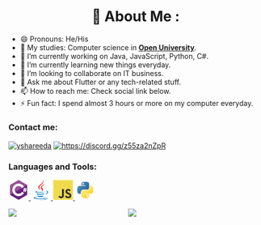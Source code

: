 <h1 align="center">💫 About Me :</h1>

- 😄 Pronouns: He/His
- :closed_book: My studies: Computer science in **[Open University](https://www.open.ac.uk/)**.
- 🔭 I’m currently working on Java, JavaScript, Python, C#.
- 🌱 I’m currently learning new things everyday.
- 👯 I’m looking to collaborate on IT business.
- 💬 Ask me about Flutter or any tech-related stuff.
- 📫 How to reach me: Check social link below.
- ⚡ Fun fact: I spend almost 3 hours or more on my computer everyday.

<h3 align="left">Contact me:</h3>
<p align="left">
<a href="https://instagram.com/yshareeda" target="blank"><img align="center" src="https://raw.githubusercontent.com/rahuldkjain/github-profile-readme-generator/master/src/images/icons/Social/instagram.svg" alt="yshareeda" height="30" width="40" /></a>
<a href="https://discord.gg/https://discord.gg/z55za2nZpR" target="blank"><img align="center" src="https://raw.githubusercontent.com/rahuldkjain/github-profile-readme-generator/master/src/images/icons/Social/discord.svg" alt="https://discord.gg/z55za2nZpR" height="30" width="40" /></a>
</p>

<h3 align="left">Languages and Tools:</h3>
<p align="left"> <a href="https://www.w3schools.com/cs/" target="_blank" rel="noreferrer"> <img src="https://raw.githubusercontent.com/devicons/devicon/master/icons/csharp/csharp-original.svg" alt="csharp" width="40" height="40"/>  <img src="https://raw.githubusercontent.com/devicons/devicon/master/icons/java/java-original.svg" alt="java" width="40" height="40"/> </a> <a href="https://developer.mozilla.org/en-US/docs/Web/JavaScript" target="_blank" rel="noreferrer"> <img src="https://raw.githubusercontent.com/devicons/devicon/master/icons/javascript/javascript-original.svg" alt="javascript" width="40" height="40"/> </a> <a href="https://www.python.org" target="_blank" rel="noreferrer"> <img src="https://raw.githubusercontent.com/devicons/devicon/master/icons/python/python-original.svg" alt="python" width="40" height="40"/> </a> </p>


<img align="left" width="47%" src="https://github-readme-stats.vercel.app/api?username=yshareeda&show_icons=true&theme=radical" />
<img align="left" width="47%" src="https://github-readme-stats.vercel.app/api/top-langs/?username=yshareeda&layout=compact" />
